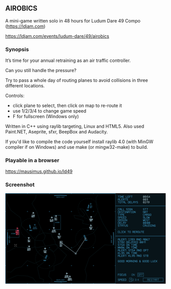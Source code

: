 ## AIROBICS

A mini-game written solo in 48 hours for Ludum Dare 49 Compo (https://ldjam.com)

https://ldjam.com/events/ludum-dare/49/airobics

### Synopsis

It’s time for your annual retraining as an air traffic controller.

Can you still handle the pressure?

Try to pass a whole day of routing planes to avoid collisions in three different locations.

Controls:
* click plane to select, then click on map to re-route it
* use 1/2/3/4 to change game speed
* F for fullscreen (Windows only)

Written in C++ using raylib targeting, Linux and HTML5. Also used Paint.NET, Aseprite, sfxr, BeepBox and Audacity.

If you'd like to compile the code yourself install raylib 4.0 (with MinGW compiler if on Windows) and use make (or mingw32-make) to build.

### Playable in a browser

https://mausimus.github.io/ld49

### Screenshot

![screenshot](airobics.png)
